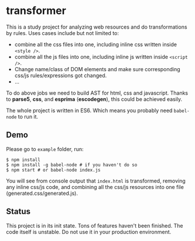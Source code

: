 # transformer

This is a study project for analyzing web resources and do transformations by rules. Uses cases include but not limited to:

* combine all the css files into one, including inline css written inside ``<style />``.
* combine all the js files into one, including inline js written inside ``<script />``.
* Change name/class of DOM elements and make sure corresponding css/js rules/expressions got changed.
* ...

To do above jobs we need to build AST for html, css and javascript. Thanks to __parse5__, __css__, and __esprima__ (__escodegen__), this could be achieved easily.

The whole project is written in ES6. Which means you probably need ``babel-node`` to run it.

## Demo

Please go to ``example`` folder, run:

```
$ npm install
$ npm install -g babel-node # if you haven't do so
$ npm start # or babel-node index.js
```

You will see from console output that ``index.html`` is transformed, removing any inline css/js code, and combining all the css/js resources into one file (generated.css/generated.js).

## Status

This project is in its init state. Tons of features haven't been finished. The code itself is unstable. Do not use it in your production environment.

